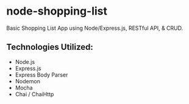 # node-shopping-list
Basic Shopping List App using Node/Express.js, RESTful API, &amp; CRUD.

## Technologies Utilized:
  - Node.js
  - Express.js
  - Express Body Parser
  - Nodemon
  - Mocha
  - Chai / ChaiHttp
